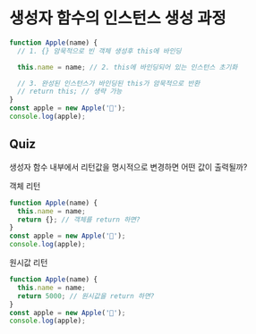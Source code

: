 # 생성자 함수의 인스턴스 생성 과정

```javascript
function Apple(name) {
  // 1. {} 암묵적으로 빈 객체 생성후 this에 바인딩

  this.name = name; // 2. this에 바인딩되어 있는 인스턴스 초기화

  // 3. 완성된 인스턴스가 바인딩된 this가 암묵적으로 반환
  // return this; // 생략 가능
}
const apple = new Apple('🍎');
console.log(apple);
```

## Quiz

생성자 함수 내부에서 리턴값을 명시적으로 변경하면 어떤 값이 출력될까?

객체 리턴

```javascript
function Apple(name) {
  this.name = name;
  return {}; // 객체를 return 하면?
}
const apple = new Apple('🍎');
console.log(apple);
```

원시값 리턴

```javascript
function Apple(name) {
  this.name = name;
  return 5000; // 원시값을 return 하면?
}
const apple = new Apple('🍎');
console.log(apple);
```
